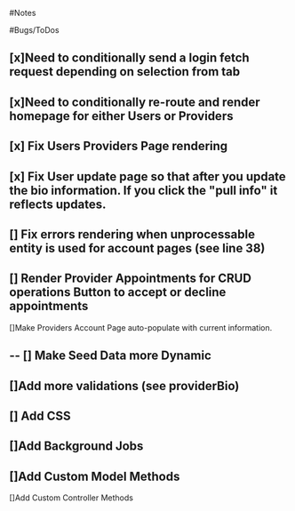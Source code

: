 #Notes

#Bugs/ToDos

[x]Need to conditionally send a login fetch request depending on selection from tab 
--
[x]Need to conditionally re-route and render homepage for either Users or Providers
--


[x] Fix Users Providers Page rendering
-- 
[x] Fix User update page so that after you update the bio information. If you click the "pull info" it reflects updates. 
-- 
[] Fix errors rendering when unprocessable entity is used 
for account pages (see line 38)
--
[] Render Provider Appointments for CRUD operations 
Button to accept or decline appointments
--
[]Make Providers Account Page auto-populate with current information. 



--
[] Make Seed Data more Dynamic 
--
[]Add more validations (see providerBio)
--
[] Add CSS
--
[]Add Background Jobs
--
[]Add Custom Model Methods
--
[]Add Custom Controller Methods 
